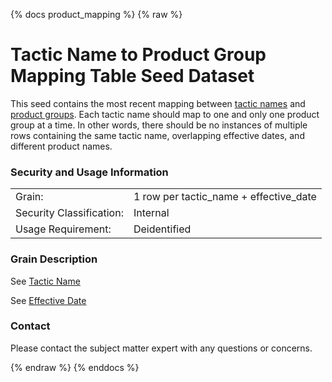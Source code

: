 {% docs product_mapping %}
{% raw %}

# Tactic Name to Product Group Mapping Table Seed Dataset
This seed contains the most recent mapping between [tactic names](#!/model/model.aaa_life_data_platform.staging_dsse_product_mapping#campaign_year) and [product groups](#!/model/model.aaa_life_data_platform.gold_messages#product_group). Each tactic name should map to
one and only one product group at a time. In other words, there should be no instances of multiple rows containing the
same tactic name, overlapping effective dates, and different product names.

### Security and Usage Information
|     |     |
| --- | --- |
| Grain:                   | 1 row per tactic_name + effective_date |
| Security Classification: | Internal |
| Usage Requirement:       | Deidentified |

### Grain Description

See [Tactic Name](#!/model/model.aaa_life_data_platform.staging_dsse_product_mapping#campaign_year)

See [Effective Date](#!/model/model.aaa_life_data_platform.staging_dsse_product_mapping#effective_date)

### Contact
Please contact the subject matter expert with any questions or concerns.

{% endraw %}
{% enddocs %}